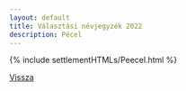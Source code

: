 ```yaml
---
layout: default
title: Választási névjegyzék 2022
description: Pécel
---
```


{% include settlementHTMLs/Peecel.html %}

[Vissza](../)